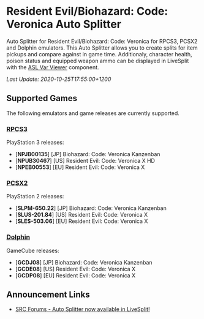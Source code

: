 # Resident Evil/Biohazard: Code: Veronica Auto Splitter

Auto Splitter for Resident Evil/Biohazard: Code: Veronica for RPCS3, PCSX2 and Dolphin
emulators. This Auto Splitter allows you to create splits for item pickups and
compare against in game time. Additionaly, character health, poison status and
equipped weapon ammo can be displayed in LiveSplit with the
[ASL Var Viewer](https://github.com/hawkerm/LiveSplit.ASLVarViewer) component.

*Last Update: 2020-10-25T17:55:00+1200*

## Supported Games
The following emulators and game releases are currently supported.

### [RPCS3](https://rpcs3.net/)
PlayStation 3 releases:
  - [**NPJB00135**] [JP] Biohazard: Code: Veronica Kanzenban
  - [**NPUB30467**] [US] Resident Evil: Code: Veronica X HD
  - [**NPEB00553**] [EU] Resident Evil: Code: Veronica X

### [PCSX2](https://pcsx2.net/)
PlayStation 2 releases:
  - [**SLPM-650.22**] [JP] Biohazard: Code: Veronica Kanzenban 
  - [**SLUS-201.84**] [US] Resident Evil: Code: Veronica X
  - [**SLES-503.06**] [EU] Resident Evil: Code: Veronica X

### [Dolphin](https://dolphin-emu.org/)
GameCube releases:
  - [**GCDJ08**] [JP] Biohazard: Code: Veronica Kanzenban 
  - [**GCDE08**] [US] Resident Evil: Code: Veronica X
  - [**GCDP08**] [EU] Resident Evil: Code: Veronica X
  
  
## Announcement Links

- [SRC Forums - Auto Splitter now available in LiveSplit!](https://www.speedrun.com/cvx/thread/8raeo)
